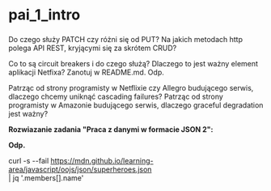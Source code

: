 # pai_1_intro
###
Do czego służy PATCH czy różni się od PUT?
Na jakich metodach http polega API REST, kryjącymi się za skrótem CRUD?

Co to są circuit breakers i do czego służą? Dlaczego to jest ważny element aplikacji Netfixa? Zanotuj w README.md.
Odp. 

Patrząc od strony programisty w Netflixie czy Allegro budującego serwis, dlaczego chcemy uniknąć cascading failures?
Patrząc od strony programisty w Amazonie budującego serwis, dlaczego graceful degradation jest ważny?

**Rozwiazanie zadania "Praca z danymi w formacie JSON 2":**

**Odp.**

curl -s --fail https://mdn.github.io/learning-area/javascript/oojs/json/superheroes.json \
    | jq '.members[].name'



